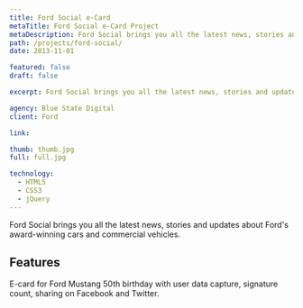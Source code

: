 ```yaml
---
title: Ford Social e-Card
metaTitle: Ford Social e-Card Project
metaDescription: Ford Social brings you all the latest news, stories and updates about Ford's award-winning cars and commercial vehicles.
path: /projects/ford-social/
date: 2013-11-01

featured: false
draft: false

excerpt: Ford Social brings you all the latest news, stories and updates about Ford's award-winning cars and commercial vehicles.

agency: Blue State Digital
client: Ford

link:

thumb: thumb.jpg
full: full.jpg

technology:
  - HTML5
  - CSS3
  - jQuery
---
```

Ford Social brings you all the latest news, stories and updates about Ford's award-winning cars and commercial vehicles.

## Features

E-card for Ford Mustang 50th birthday with user data capture, signature count, sharing on Facebook and Twitter.


